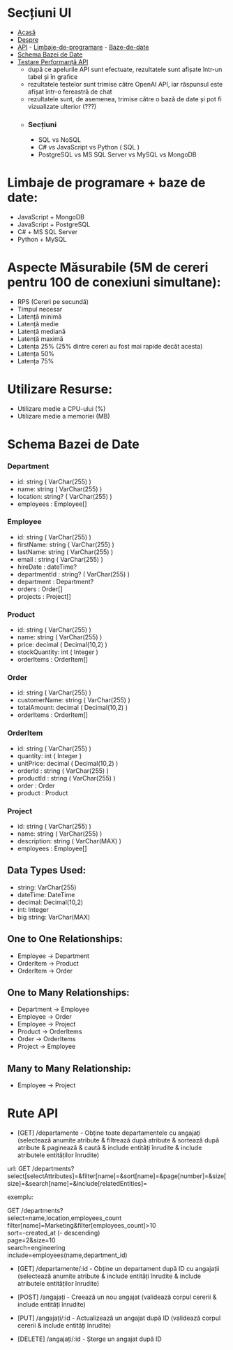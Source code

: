 # Secțiuni UI

- [Acasă](#home)
- [Despre](#about)
- [API](#api) - [Limbaje-de-programare](#api-programming-languages) - [Baze-de-date](#api-databases)
- [Schema Bazei de Date](#database-schema)
- [Testare Performanță API](#api-performance-testing) 
  - după ce apelurile API sunt efectuate, rezultatele sunt afișate într-un tabel și în grafice
  - rezultatele testelor sunt trimise către OpenAI API, iar răspunsul este afișat într-o fereastră de chat
  - rezultatele sunt, de asemenea, trimise către o bază de date și pot fi vizualizate ulterior (???)
  - ### Secțiuni
    - SQL vs NoSQL
    - C# vs JavaScript vs Python ( SQL )
    - PostgreSQL vs MS SQL Server vs MySQL vs MongoDB

# Limbaje de programare + baze de date:

- JavaScript + MongoDB
- JavaScript + PostgreSQL
- C# + MS SQL Server
- Python + MySQL

# Aspecte Măsurabile (5M de cereri pentru 100 de conexiuni simultane):

- RPS (Cereri pe secundă)
- Timpul necesar
- Latență minimă
- Latență medie
- Latență mediană
- Latență maximă
- Latența 25% (25% dintre cereri au fost mai rapide decât acesta)
- Latența 50% 
- Latența 75% 

# Utilizare Resurse:

- Utilizare medie a CPU-ului (%)
- Utilizare medie a memoriei (MB)

# Schema Bazei de Date

### Department

- id: string ( VarChar(255) )
- name: string ( VarChar(255) )
- location: string? ( VarChar(255) )
- employees : Employee[]

### Employee

- id: string ( VarChar(255) )
- firstName: string ( VarChar(255) )
- lastName: string ( VarChar(255) )
- email : string ( VarChar(255) )
- hireDate : dateTime?
- departmentId : string? ( VarChar(255) )
- department : Department?
- orders : Order[]
- projects : Project[]

### Product

- id: string ( VarChar(255) )
- name: string ( VarChar(255) )
- price: decimal ( Decimal(10,2) )
- stockQuantity: int ( Integer )
- orderItems : OrderItem[]

### Order

- id: string ( VarChar(255) )
- customerName: string ( VarChar(255) )
- totalAmount: decimal ( Decimal(10,2) )
- orderItems : OrderItem[]

### OrderItem

- id: string ( VarChar(255) )
- quantity: int ( Integer )
- unitPrice: decimal ( Decimal(10,2) )
- orderId : string ( VarChar(255) )
- productId : string ( VarChar(255) )
- order : Order
- product : Product

### Project

- id: string ( VarChar(255) )
- name: string ( VarChar(255) )
- description: string ( VarChar(MAX) )
- employees : Employee[]

## Data Types Used:

- string: VarChar(255)
- dateTime: DateTime
- decimal: Decimal(10,2)
- int: Integer
- big string: VarChar(MAX)

## One to One Relationships:

- Employee -> Department
- OrderItem -> Product
- OrderItem -> Order

## One to Many Relationships:

- Department -> Employee
- Employee -> Order
- Employee -> Project
- Product -> OrderItems
- Order -> OrderItems
- Project -> Employee

## Many to Many Relationship:

- Employee -> Project

# Rute API

- [GET] /departamente - Obține toate departamentele cu angajați (selectează anumite atribute & filtrează după atribute & sortează după atribute & paginează & caută & include entități înrudite & include atributele entităților înrudite)

url: GET /departments?select[selectAttributes]=&filter[name]=&sort[name]=&page[number]=&size[size]=&search[name]=&include[relatedEntities]=

exemplu:

GET /departments?\
select=name,location,employees_count\
filter[name]=Marketing&filter[employees_count]>10\
sort=-created_at (- descending)\
page=2&size=10\
search=engineering\
include=employees(name,department_id)

- [GET] /departamente/:id - Obține un departament după ID cu angajații (selectează anumite atribute & include entități înrudite & include atributele entităților înrudite)

- [POST] /angajați - Creează un nou angajat (validează corpul cererii & include entități înrudite)

- [PUT] /angajați/:id - Actualizează un angajat după ID (validează corpul cererii & include entități înrudite)

- [DELETE] /angajați/:id - Șterge un angajat după ID

